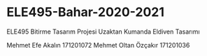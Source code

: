 # ELE495-Bahar-2020-2021
ELE495 Bitirme Tasarım Projesi
Uzaktan Kumanda Eldiven Tasarımı

Mehmet Efe Akalın 171201072
Mehmet Oltan Özçakır 171201036
